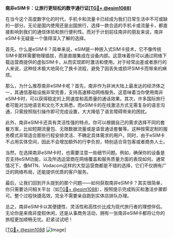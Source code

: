 **南非eSIM卡：让旅行更轻松的数字通行证[[TG💪+ @esim1088](https://t.me/s/esim1088)]**

在当今这个高度数字化的时代，手机卡和流量卡已经成为我们日常生活中不可或缺的一部分。无论是国内使用还是出国旅行，选择一款合适的手机卡或流量卡，都直接影响到我们的通信体验和旅行便利性。而对于计划前往南非的朋友来说，南非eSIM卡无疑是一个值得深入了解的选择。

首先，什么是eSIM卡？简单来说，eSIM是一种嵌入式SIM卡技术，它不像传统SIM卡那样需要物理插拔，而是直接集成在设备内部。这意味着你可以通过网络下载运营商提供的虚拟SIM卡，从而实现即时激活和使用。对于经常出差或者旅行的人来说，这种技术极大地简化了换卡流程，避免了因丢失或损坏SIM卡而带来的麻烦。

那么，为什么推荐南非eSIM卡呢？首先，南非作为非洲大陆上最发达的经济体之一，其通信基础设施非常完善，支持高速移动网络服务。这意味着当你使用南非eSIM卡时，可以获得稳定的上网速度和高质量的通话效果。其次，许多国际旅行者可能对当地语言和文化不太熟悉，而eSIM卡的在线激活方式无需复杂的语言沟通，只需按照指引操作即可完成设置，大大降低了语言障碍带来的困扰。

此外，南非eSIM卡还具有灵活性强的特点。你可以根据自己的需求选择不同的套餐方案，比如短期流量包、无限数据流量或是语音通话套餐等。这种按需定制的服务模式非常适合那些行程安排灵活、不确定具体需求的用户。同时，由于eSIM卡不占用实体空间，因此不会增加额外的行李负担，特别适合背包客或者商务人士。

当然，在选择南非eSIM卡时，也需要注意一些细节问题。例如，确保你的设备是否支持eSIM功能，以及所选运营商在网络覆盖和服务质量方面的表现如何。通常情况下，像MTN、Vodacom这样的大型运营商都是不错的选择，它们不仅拥有广泛的网络布局，还能提供优质的客户服务。

最后，让我们回到开头提到的那个问题——如何获取南非eSIM卡？其实很简单，你只需要访问相关平台（如[TG💪+ @esim1088](https://t.me/s/esim1088)），按照提示完成购买和激活步骤即可。整个过程快捷高效，完全不需要亲自跑到实体店排队办理。

总之，南非eSIM卡以其便捷性、灵活性和高性价比成为现代旅行者的理想伴侣。无论你是来南非度假休闲，还是从事商务活动，拥有一张南非eSIM卡都将让你的旅程更加顺畅无忧。赶紧试试吧！

[[TG💪+ @esim1088](https://t.me/s/esim1088) ![Image](https://i.postimg.cc/4NQfJmqS/Snipaste-2025-05-13-00-14-12.png)]